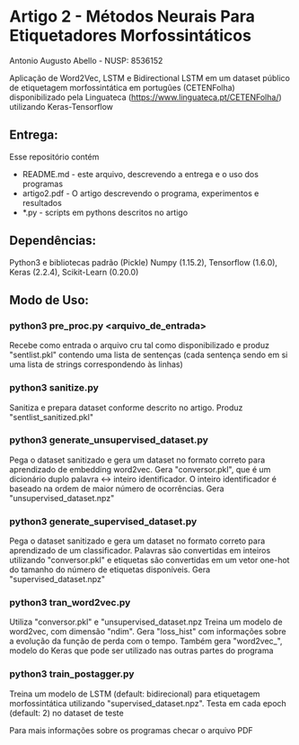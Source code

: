 # Artigo 2 - Métodos Neurais Para Etiquetadores Morfossintáticos
Antonio Augusto Abello - NUSP: 8536152

Aplicação de Word2Vec, LSTM e Bidirectional LSTM em um dataset público de etiquetagem
morfossintática em portugûes (CETENFolha) disponibilizado pela Linguateca (https://www.linguateca.pt/CETENFolha/) 
utilizando Keras-Tensorflow

## Entrega:
Esse repositório contém

* README.md - este arquivo, descrevendo a entrega e o uso dos programas
* artigo2.pdf - O artigo descrevendo o programa, experimentos e resultados
* \*.py - scripts em pythons descritos no artigo 

## Dependências:
Python3 e bibliotecas padrão (Pickle)
Numpy (1.15.2), Tensorflow (1.6.0), Keras (2.2.4), Scikit-Learn (0.20.0)   

## Modo de Uso:

### python3 pre\_proc.py <arquivo_de_entrada>
Recebe como entrada o arquivo cru tal como disponibilizado e produz "sentlist.pkl" contendo
uma lista de sentenças (cada sentença sendo em si uma lista de strings correspondendo às linhas)

### python3 sanitize.py
Sanitiza e prepara dataset conforme descrito no artigo. Produz "sentlist\_sanitized.pkl"

### python3 generate\_unsupervised\_dataset.py
Pega o dataset sanitizado e gera um dataset no formato correto para aprendizado de embedding
word2vec. Gera "conversor.pkl", que é um dicionário duplo palavra <-> inteiro identificador.
O inteiro identificador é baseado na ordem de maior número de ocorrências. Gera 
"unsupervised\_dataset.npz"

### python3 generate\_supervised\_dataset.py
Pega o dataset sanitizado e gera um dataset no formato correto para aprendizado de um classificador.
Palavras são convertidas em inteiros utilizando "conversor.pkl" e etiquetas são convertidas
em um vetor one-hot do tamanho do número de etiquetas disponíveis. Gera "supervised\_dataset.npz"

### python3 tran\_word2vec.py <ndim>
Utiliza "conversor.pkl" e "unsupervised\_dataset.npz
Treina um modelo de word2vec, com dimensão "ndim". Gera "loss\_hist<ndim>" com informações sobre
a evolução da função de perda com o tempo. Também gera "word2vec_<ndim>", modelo do Keras que
pode ser utilizado nas outras partes do programa

### python3 train\_postagger.py
Treina um modelo de LSTM (default: bidirecional) para etiquetagem morfossintática utilizando
"supervised\_dataset.npz". Testa em cada epoch (default: 2) no dataset de teste


Para mais informações sobre os programas checar o arquivo PDF
